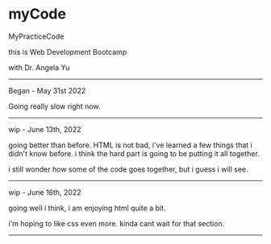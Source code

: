 # myCode
MyPracticeCode


this is Web Development Bootcamp

with Dr. Angela Yu

------------------------------------

Began - May 31st 2022

Going really slow right now.

------------------------------------

wip - June 13th, 2022

going better than before.
HTML is not bad, i've learned a few things
that i didn't know before. i think the hard part
is going to be putting it all together.

i still wonder how some of the code goes together,
but i guess i will see.

-----------------------------------

wip - June 16th, 2022

going well i think, i am enjoying html quite a bit.

i'm hoping to like css even more. kinda cant wait for that section.

------------------------------------



